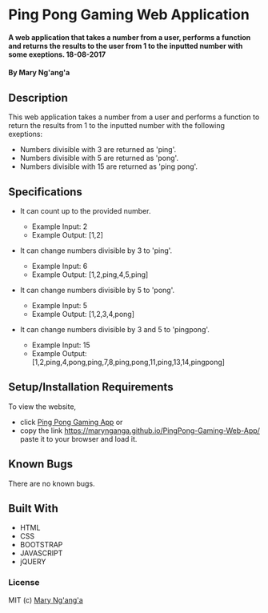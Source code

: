 # Ping Pong Gaming Web Application

#### A web application that takes a number from a user, performs a function and returns the results to the user from 1 to the inputted number with some exeptions.  18-08-2017

#### By **Mary Ng'ang'a**

## Description
This web application takes a number from a user and performs a function to return the results from 1 to the inputted number with the following exeptions:
* Numbers divisible with 3 are returned as 'ping'.
* Numbers divisible with 5 are returned as 'pong'.
* Numbers divisible with 15 are returned as 'ping pong'.

## Specifications
* It can count up to the provided number.
    * Example Input: 2
    * Example Output: [1,2]
  
* It can change numbers divisible by 3 to 'ping'.
    * Example Input: 6
    * Example Output: [1,2,ping,4,5,ping]
   
   
* It can change numbers divisible by 5 to 'pong'.
     * Example Input: 5
     * Example Output: [1,2,3,4,pong]
    
   
* It can change numbers divisible by 3 and 5 to 'pingpong'.
     * Example Input: 15
     * Example Output: [1,2,ping,4,pong,ping,7,8,ping,pong,11,ping,13,14,pingpong]


## Setup/Installation Requirements

To view the website, 
* click [Ping Pong Gaming App](https://marynganga.github.io/PingPong-Gaming-Web-App/)
or 
* copy the link https://marynganga.github.io/PingPong-Gaming-Web-App/ paste it to your browser and load it.  


## Known Bugs

There are no known bugs.

## Built With

* HTML
* CSS
* BOOTSTRAP
* JAVASCRIPT
* jQUERY

### License


MIT (c) [Mary Ng'ang'a](https://github.com/marynganga) 
